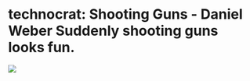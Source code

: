 <!--
id: 86993514
link: http://tumblr.atmos.org/post/86993514/technocrat-shooting-guns-daniel-weber-suddenly
slug: technocrat-shooting-guns-daniel-weber-suddenly
date: Mon Mar 16 2009 10:59:09 GMT-0700 (PDT)
publish: 2009-03-016
tags: 
title: technocrat:
Shooting Guns - Daniel Weber
Suddenly shooting guns looks fun.
-->


technocrat:
Shooting Guns - Daniel Weber
Suddenly shooting guns looks fun.
==========================================================================

![](http://24.media.tumblr.com/eNIWkHZtyl4ygrkgncixCCOAo1_400.jpg)

